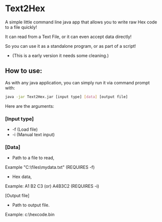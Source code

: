 # Text2Hex

A simple little command line java app that allows you to write raw Hex code to a file quickly!

It can read from a Text File, or it can even accept data directly!

So you can use it as a standalone program, or as part of a script!

 
* (This is a early version it needs some cleaning.)
 
## How to use:
 
As with any java application, you can simply run it via command prompt with:

```sh 
java -jar Text2Hex.jar [input type] [data] [output file]
 ```
Here are the arguments:
 
### [Input type]
 
* -f   (Load file)
* -i    (Manual text input)
 
### [Data]

* Path to a file to read, 

 Example "C:\files\mydata.txt" (REQUIRES -f)
 
* Hex data,
 
Example: A1 B2 C3 (or) A4B3C2 (REQUIRES -i)
 
[Output file]
 
* Path to output file.
 
 Example: c:\hexcode.bin
